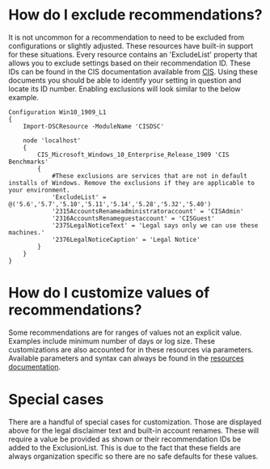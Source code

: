 # How do I exclude recommendations?
It is not uncommon for a recommendation to need to be excluded from configurations or slightly adjusted. These resources have built-in support for these situations.
Every resource contains an 'ExcludeList' property that allows you to exclude settings based on their recommendation ID. These IDs can be found in the CIS documentation available from [CIS](src/../cis_documentation.md). Using these documents you should be able to identify your setting in question and locate its ID number. Enabling exclusions will look similar to the below example.

```
Configuration Win10_1909_L1
{
    Import-DSCResource -ModuleName 'CISDSC'

    node 'localhost'
    {
        CIS_Microsoft_Windows_10_Enterprise_Release_1909 'CIS Benchmarks'
        {
            #These exclusions are services that are not in default installs of Windows. Remove the exclusions if they are applicable to your environment.
            'ExcludeList' = @('5.6','5.7','5.10','5.11','5.14','5.28','5.32','5.40')
            '2315AccountsRenameadministratoraccount' = 'CISAdmin'
            '2316AccountsRenameguestaccount' = 'CISGuest'
            '2375LegalNoticeText' = 'Legal says only we can use these machines.'
            '2376LegalNoticeCaption' = 'Legal Notice'
        }
    }
}
```

# How do I customize values of recommendations?
Some recommendations are for ranges of values not an explicit value. Examples include minimum number of days or log size. These customizations are also accounted for in these resources via parameters. Available parameters and syntax can always be found in the [resources documentation](/src/CISDSC/docs).

# Special cases
There are a handful of special cases for customization. Those are displayed above for the legal disclaimer text and built-in account renames. These will require a value be provided as shown or their recommendation IDs be added to the ExclusionList. This is due to the fact that these fields are always organization specific so there are no safe defaults for these values.